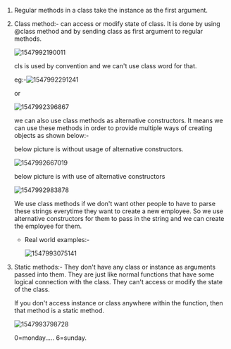1. Regular methods in a class take the instance as the first argument.

2. Class method:- can access or modify state of class. It is done by using @class method and by sending class as first argument to regular methods.

   ![1547992190011](C:\Users\lchitrag\AppData\Roaming\Typora\typora-user-images\1547992190011.png) 

   cls is used by convention and we can't use class word for that.

   eg:-![1547992291241](C:\Users\lchitrag\AppData\Roaming\Typora\typora-user-images\1547992291241.png) 

   or

   ![1547992396867](C:\Users\lchitrag\AppData\Roaming\Typora\typora-user-images\1547992396867.png) 

   we can also use class methods as alternative constructors. It means we can use these methods in order to provide multiple ways of creating objects as shown below:-

   below picture is without usage of alternative constructors.

   ![1547992667019](C:\Users\lchitrag\AppData\Roaming\Typora\typora-user-images\1547992667019.png) 

   below picture is with use of alternative constructors 

   ![1547992983878](C:\Users\lchitrag\AppData\Roaming\Typora\typora-user-images\1547992983878.png)  

   We use class methods if we don't want other people to have to parse these strings everytime they want to create a new employee. So we use alternative constructors for them to pass in the string and we can create the employee for them.

   - Real world examples:-

     ![1547993075141](C:\Users\lchitrag\AppData\Roaming\Typora\typora-user-images\1547993075141.png) 

3. Static methods:- They don't have any class or instance as arguments passed into them. They are just like normal functions that have some logical connection with the class. They can't access or modify the state of the class.

   If you don't access instance or class anywhere within the function, then that method is a static method.

   ![1547993798728](C:\Users\lchitrag\AppData\Roaming\Typora\typora-user-images\1547993798728.png) 

   0=monday..... 6=sunday.